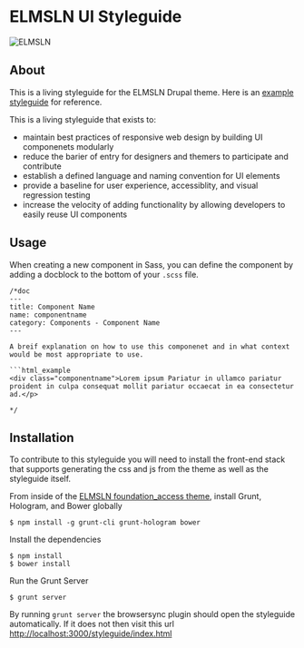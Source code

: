 # ELMSLN UI Styleguide

![ELMSLN](https://raw.githubusercontent.com/michael-collins/elmsln-logos/master/png-lowres-solid/lowres_square-color.png "ELMS Learning Network")

## About

This is a living styleguide for the ELMSLN Drupal theme. Here is an [example styleguide](http://yago.github.io/Cortana-example/index.html) for reference.

This is a living styleguide that exists to:

* maintain best practices of responsive web design by building UI componenets modularly
* reduce the barier of entry for designers and themers to participate and contribute
* establish a defined language and naming convention for UI elements
* provide a baseline for user experience, accessiblity, and visual regression testing
* increase the velocity of adding functionality by allowing developers to easily reuse UI components

## Usage

When creating a new component in Sass, you can define the component by adding a docblock to the bottom of your `.scss` file.

```
/*doc
---
title: Component Name
name: componentname
category: Components - Component Name
---

A breif explanation on how to use this componenet and in what context would be most appropriate to use.

```html_example
<div class="componentname">Lorem ipsum Pariatur in ullamco pariatur proident in culpa consequat mollit pariatur occaecat in ea consectetur ad.</p>

*/
```

## Installation

To contribute to this styleguide you will need to install the front-end stack that supports generating the css and js from the theme as well
as the styleguide itself.

From inside of the [ELMSLN foundation_access theme](https://github.com/elmsln/elmsln/tree/master/core/dslmcode/shared/drupal-7.x/themes/elmsln_contrib/foundation_access), 
install Grunt, Hologram, and Bower globally

```
$ npm install -g grunt-cli grunt-hologram bower
```

Install the dependencies

```
$ npm install
$ bower install
```

Run the Grunt Server

```
$ grunt server
```

By running `grunt server` the browsersync plugin should open the styleguide automatically.  If it does not then visit this url [http://localhost:3000/styleguide/index.html](http://localhost:3000/styleguide/index.html)